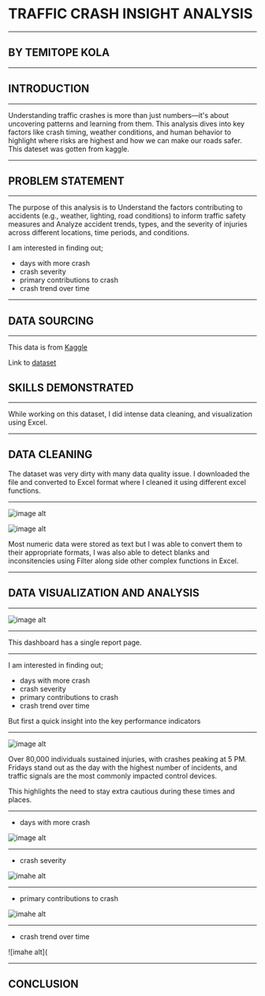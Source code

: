 # TRAFFIC CRASH INSIGHT ANALYSIS
___
## BY TEMITOPE KOLA

___

## INTRODUCTION
___
Understanding traffic crashes is more than just numbers—it's about uncovering patterns and learning from them. This analysis dives into key factors like crash timing, weather conditions, and human behavior to highlight where risks are highest and how we can make our roads safer. This dateset was gotten from kaggle.

____

## PROBLEM STATEMENT

____
The purpose of this analysis is to Understand the factors contributing to accidents (e.g., weather, lighting, road conditions) to inform traffic safety measures and Analyze accident trends, types, and the severity of injuries across different locations, time periods, and conditions.

I am interested in finding out;
* days with more crash
*  crash severity
*  primary contributions to crash
*  crash trend over time

___
## DATA SOURCING

___

This data is from [Kaggle](https://www.kaggle.com)

Link to [dataset](https://www.kaggle.com/datasets/oktayrdeki/traffic-accidents/data)

## SKILLS DEMONSTRATED
___

While working on this dataset, I did intense data cleaning, and visualization using Excel.

___
## DATA CLEANING

The dataset was very dirty with many data quality issue. I downloaded the file and converted to Excel format where I cleaned it using different excel functions.
___

![image alt](https://github.com/Temitope-Kola/TRAFFIC-CRASH-/blob/main/IMAGESS/dirtdata.png?raw=true)

![image alt](https://github.com/Temitope-Kola/TRAFFIC-CRASH-/blob/main/IMAGESS/CLEANED%20DATA.png?raw=true)

Most numeric data were stored as text but I was able to convert them to their appropriate formats, I was also able to detect  blanks and inconsitencies using Filter along side other complex functions in Excel.

___

## DATA VISUALIZATION AND ANALYSIS

___

![image alt](https://github.com/Temitope-Kola/TRAFFIC-CRASH-/blob/main/IMAGESS/NEW%20DASHBOARD%20FOR%20TRAFFIC%20CRASH%20ANALYSIS.png?raw=true)
___

This dashboard has a single report page.

___

I am interested in finding out;
* days with more crash
*  crash severity
*  primary contributions to crash
*  crash trend over time

  But first a quick insight into the key performance indicators

___
![image alt](https://github.com/Temitope-Kola/TRAFFIC-CRASH-/blob/main/IMAGESS/KPIS.png?raw=true)

 Over 80,000 individuals sustained injuries, with crashes peaking at 5 PM. Fridays stand out as the day with the highest number of incidents, and traffic signals are the most commonly impacted control devices.

 This highlights the need to stay extra cautious during these times and places.

 ___

 
* days with more crash

![image alt]()

  ___

*  crash severity

![imahe alt](https://github.com/Temitope-Kola/TRAFFIC-CRASH-/blob/main/IMAGESS/CRASH_SEVERITY.png?raw=true)

  ___

*  primary contributions to crash

![imahe alt](https://github.com/Temitope-Kola/TRAFFIC-CRASH-/blob/main/IMAGESS/PRIM%20CONTRI.%20CAUSE.png?raw=true)

___

*  crash trend over time

![imahe alt](
___

## CONCLUSION

